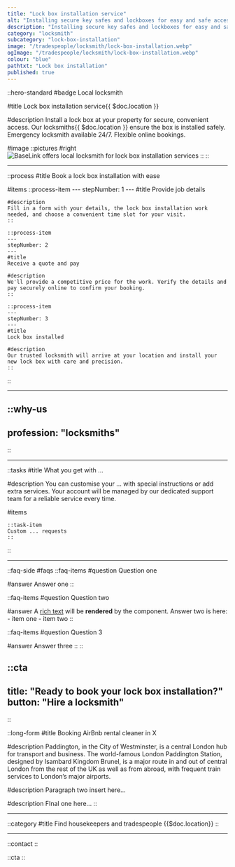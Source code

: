 ```yaml
---
title: "Lock box installation service"
alt: "Installing secure key safes and lockboxes for easy and safe access to keys"
description: "Installing secure key safes and lockboxes for easy and safe access to keys"
category: "locksmith"
subcategory: "lock-box-installation"
image: "/tradespeople/locksmith/lock-box-installation.webp"
ogImage: "/tradespeople/locksmith/lock-box-installation.webp"
colour: "blue"
pathtxt: "Lock box installation"
published: true
---
```


::hero-standard
#badge
Local locksmith

#title
Lock box installation service{{ $doc.location }}

#description
Install a lock box at your property for secure, convenient access. Our locksmiths{{ $doc.location }} ensure the box is installed safely. Emergency locksmith available 24/7. Flexible online bookings.

#image
    ::pictures
    #right
    ![BaseLink offers local locksmith for lock box installation services](/tradespeople/locksmith/lock-box-installation.webp)
    ::
::

---

::process
#title
Book a lock box installation with ease

#items
    ::process-item
    ---
    stepNumber: 1
    ---
    #title
    Provide job details

    #description
    Fill in a form with your details, the lock box installation work needed, and choose a convenient time slot for your visit.
    ::
    
    ::process-item
    ---
    stepNumber: 2
    ---
    #title
    Receive a quote and pay

    #description
    We'll provide a competitive price for the work. Verify the details and pay securely online to confirm your booking.
    ::

    ::process-item
    ---
    stepNumber: 3
    ---
    #title
    Lock box installed

    #description
    Our trusted locksmith will arrive at your location and install your new lock box with care and precision.
    ::
::

---

::why-us
---
profession: "locksmiths"
---
::

---

::tasks
#title
What you get with ...

#description
You can customise your ... with special instructions or add extra services. Your account will be managed by our dedicated support team for a reliable service every time.

#items

    ::task-item
    Custom ... requests
    ::
::

---

::faq-side
#faqs
  ::faq-items
  #question
  Question one

  #answer
  Answer one
  ::

  ::faq-items
  #question
  Question two

  #answer
  A [rich text](/services/commercial-cleaning) will be **rendered** by the component.
  Answer two is here:
    - item one
    - item two
  ::

  ::faq-items
  #question
  Question 3

  #answer
  Answer three
  ::
::

::cta
---
title: "Ready to book your lock box installation?"
button: "Hire a locksmith"
---
::

::long-form
#title
Booking AirBnb rental cleaner in X

#description
Paddington, in the City of Westminster, is a central London hub for transport and business. The world-famous London Paddington Station, designed by Isambard Kingdom Brunel, is a major route in and out of central London from the rest of the UK as well as from abroad, with frequent train services to London’s major airports.

#description
Paragraph two insert here...

#description
FInal one here...
::

---

::category
#title
Find housekeepers and tradespeople {{$doc.location}}
::

---

::contact
::

::cta
::